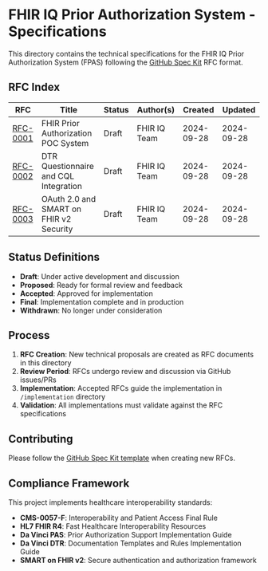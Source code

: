 # FHIR IQ Prior Authorization System - Specifications

This directory contains the technical specifications for the FHIR IQ Prior Authorization System (FPAS) following the [GitHub Spec Kit](https://github.com/github/spec-kit) RFC format.

## RFC Index

| RFC | Title | Status | Author(s) | Created | Updated |
|-----|-------|--------|-----------|---------|---------|
| [RFC-0001](./rfc-0001-fhir-pa-poc.md) | FHIR Prior Authorization POC System | Draft | FHIR IQ Team | 2024-09-28 | 2024-09-28 |
| [RFC-0002](./rfc-0002-dtr-integration.md) | DTR Questionnaire and CQL Integration | Draft | FHIR IQ Team | 2024-09-28 | 2024-09-28 |
| [RFC-0003](./rfc-0003-security-model.md) | OAuth 2.0 and SMART on FHIR v2 Security | Draft | FHIR IQ Team | 2024-09-28 | 2024-09-28 |

## Status Definitions

- **Draft**: Under active development and discussion
- **Proposed**: Ready for formal review and feedback
- **Accepted**: Approved for implementation
- **Final**: Implementation complete and in production
- **Withdrawn**: No longer under consideration

## Process

1. **RFC Creation**: New technical proposals are created as RFC documents in this directory
2. **Review Period**: RFCs undergo review and discussion via GitHub issues/PRs
3. **Implementation**: Accepted RFCs guide the implementation in `/implementation` directory
4. **Validation**: All implementations must validate against the RFC specifications

## Contributing

Please follow the [GitHub Spec Kit template](https://github.com/github/spec-kit/blob/main/RFC-TEMPLATE.md) when creating new RFCs.

## Compliance Framework

This project implements healthcare interoperability standards:
- **CMS-0057-F**: Interoperability and Patient Access Final Rule
- **HL7 FHIR R4**: Fast Healthcare Interoperability Resources
- **Da Vinci PAS**: Prior Authorization Support Implementation Guide
- **Da Vinci DTR**: Documentation Templates and Rules Implementation Guide
- **SMART on FHIR v2**: Secure authentication and authorization framework